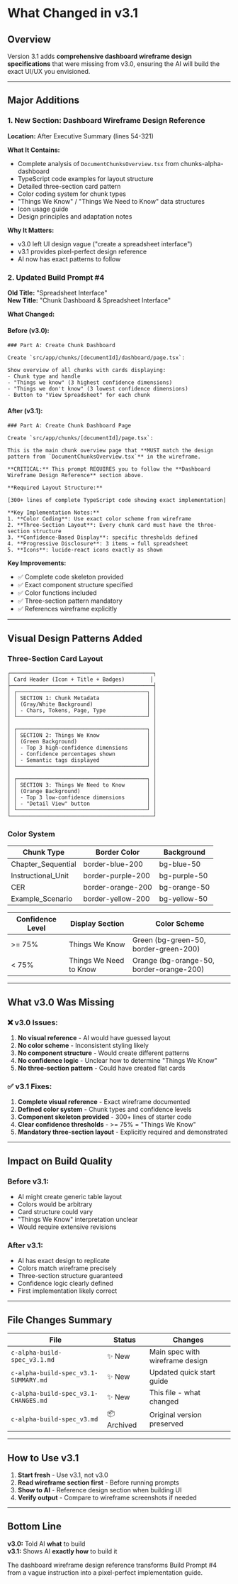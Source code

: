 # What Changed in v3.1

## Overview

Version 3.1 adds **comprehensive dashboard wireframe design specifications** that were missing from v3.0, ensuring the AI will build the exact UI/UX you envisioned.

---

## Major Additions

### 1. New Section: Dashboard Wireframe Design Reference

**Location:** After Executive Summary (lines 54-321)

**What It Contains:**
- Complete analysis of `DocumentChunksOverview.tsx` from chunks-alpha-dashboard
- TypeScript code examples for layout structure
- Detailed three-section card pattern
- Color coding system for chunk types
- "Things We Know" / "Things We Need to Know" data structures
- Icon usage guide
- Design principles and adaptation notes

**Why It Matters:**
- v3.0 left UI design vague ("create a spreadsheet interface")
- v3.1 provides pixel-perfect design reference
- AI now has exact patterns to follow

### 2. Updated Build Prompt #4

**Old Title:** "Spreadsheet Interface"  
**New Title:** "Chunk Dashboard & Spreadsheet Interface"

**What Changed:**

#### Before (v3.0):
```
### Part A: Create Chunk Dashboard

Create `src/app/chunks/[documentId]/dashboard/page.tsx`:

Show overview of all chunks with cards displaying:
- Chunk type and handle
- "Things we know" (3 highest confidence dimensions)
- "Things we don't know" (3 lowest confidence dimensions)
- Button to "View Spreadsheet" for each chunk
```

#### After (v3.1):
```
### Part A: Create Chunk Dashboard Page

Create `src/app/chunks/[documentId]/page.tsx`:

This is the main chunk overview page that **MUST match the design 
pattern from `DocumentChunksOverview.tsx`** in the wireframe.

**CRITICAL:** This prompt REQUIRES you to follow the **Dashboard 
Wireframe Design Reference** section above.

**Required Layout Structure:**

[300+ lines of complete TypeScript code showing exact implementation]

**Key Implementation Notes:**
1. **Color Coding**: Use exact color scheme from wireframe
2. **Three-Section Layout**: Every chunk card must have the three-section structure
3. **Confidence-Based Display**: specific thresholds defined
4. **Progressive Disclosure**: 3 items → full spreadsheet
5. **Icons**: lucide-react icons exactly as shown
```

**Key Improvements:**
- ✅ Complete code skeleton provided
- ✅ Exact component structure specified
- ✅ Color functions included
- ✅ Three-section pattern mandatory
- ✅ References wireframe explicitly

---

## Visual Design Patterns Added

### Three-Section Card Layout

```
┌─────────────────────────────────────────────┐
│ Card Header (Icon + Title + Badges)        │
├─────────────────────────────────────────────┤
│ ┌─────────────────────────────────────────┐ │
│ │ SECTION 1: Chunk Metadata               │ │
│ │ (Gray/White Background)                 │ │
│ │ - Chars, Tokens, Page, Type             │ │
│ └─────────────────────────────────────────┘ │
│                                             │
│ ┌─────────────────────────────────────────┐ │
│ │ SECTION 2: Things We Know               │ │
│ │ (Green Background)                      │ │
│ │ - Top 3 high-confidence dimensions      │ │
│ │ - Confidence percentages shown          │ │
│ │ - Semantic tags displayed               │ │
│ └─────────────────────────────────────────┘ │
│                                             │
│ ┌─────────────────────────────────────────┐ │
│ │ SECTION 3: Things We Need to Know       │ │
│ │ (Orange Background)                     │ │
│ │ - Top 3 low-confidence dimensions       │ │
│ │ - "Detail View" button                  │ │
│ └─────────────────────────────────────────┘ │
└─────────────────────────────────────────────┘
```

### Color System

| Chunk Type | Border Color | Background |
|------------|-------------|------------|
| Chapter_Sequential | border-blue-200 | bg-blue-50 |
| Instructional_Unit | border-purple-200 | bg-purple-50 |
| CER | border-orange-200 | bg-orange-50 |
| Example_Scenario | border-yellow-200 | bg-yellow-50 |

| Confidence Level | Display Section | Color Scheme |
|------------------|----------------|--------------|
| >= 75% | Things We Know | Green (bg-green-50, border-green-200) |
| < 75% | Things We Need to Know | Orange (bg-orange-50, border-orange-200) |

---

## What v3.0 Was Missing

### ❌ v3.0 Issues:
1. **No visual reference** - AI would have guessed layout
2. **No color scheme** - Inconsistent styling likely
3. **No component structure** - Would create different patterns
4. **No confidence logic** - Unclear how to determine "Things We Know"
5. **No three-section pattern** - Could have created flat cards

### ✅ v3.1 Fixes:
1. **Complete visual reference** - Exact wireframe documented
2. **Defined color system** - Chunk types and confidence levels
3. **Component skeleton provided** - 300+ lines of starter code
4. **Clear confidence thresholds** - >= 75% = "Things We Know"
5. **Mandatory three-section layout** - Explicitly required and demonstrated

---

## Impact on Build Quality

### Before v3.1:
- AI might create generic table layout
- Colors would be arbitrary
- Card structure could vary
- "Things We Know" interpretation unclear
- Would require extensive revisions

### After v3.1:
- AI has exact design to replicate
- Colors match wireframe precisely
- Three-section structure guaranteed
- Confidence logic clearly defined
- First implementation likely correct

---

## File Changes Summary

| File | Status | Changes |
|------|--------|---------|
| `c-alpha-build-spec_v3.1.md` | ✨ New | Main spec with wireframe design |
| `c-alpha-build-spec_v3.1-SUMMARY.md` | ✨ New | Updated quick start guide |
| `c-alpha-build-spec_v3.1-CHANGES.md` | ✨ New | This file - what changed |
| `c-alpha-build-spec_v3.md` | 📦 Archived | Original version preserved |

---

## How to Use v3.1

1. **Start fresh** - Use v3.1, not v3.0
2. **Read wireframe section first** - Before running prompts
3. **Show to AI** - Reference design section when building UI
4. **Verify output** - Compare to wireframe screenshots if needed

---

## Bottom Line

**v3.0:** Told AI **what** to build  
**v3.1:** Shows AI **exactly how** to build it

The dashboard wireframe design reference transforms Build Prompt #4 from a vague instruction into a pixel-perfect implementation guide.

